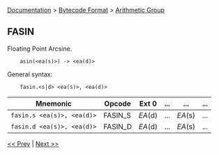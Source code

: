 [Documentation](../../README.md) > [Bytecode Format](../README.md) > [Arithmetic Group](../InstructionsArithmetic.md)

## FASIN

Floating Point Arcsine.

        asin(<ea(s)>) -> <ea(d)>

General syntax:

        fasin.<s|d> <ea(s)>, <ea(d)>

| Mnemonic | Opcode | Ext 0 | ... | ... | ... |
| - | - | - | - | - | - |
| `fasin.s <ea(s)>, <ea(d)>` | FASIN_S | *EA*(d) | ... | *EA*(s) | ... |
| `fasin.d <ea(s)>, <ea(d)>` | FASIN_D | *EA*(d) | ... | *EA*(s) | ... |

[<< Prev](./a_20.md) | [Next >>](./a_22.md)
